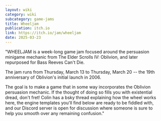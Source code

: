 ```yaml
---
layout: wiki
category: wiki
subcategory: game-jams
title: Wheeljam
publication: itch.io
link: https://itch.io/jam/wheeljam
date: 2025-03-23
---
```


"WHEELJAM is a week-long game jam focused around the persuasion minigame mechanic from The Elder Scrolls IV: Oblivion, and later repurposed for Bass Reeves Can't Die.

The jam runs from Thursday, March 13 to Thursday, March 20 -- the 19th anniversary of Oblivion's initial launch in 2006.

The goal is to make a game that in some way incorporates the Oblivion persuasion mechanic.  If the thought of doing so fills you with existential dread, don't fret!  Colin has a bsky thread explaining how the wheel works here, the engine templates you'll find below are ready to be fiddled with, and our Discord server is open for discussion where someone is sure to help you smooth over any remaining confusion."

